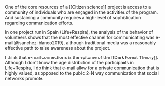 One of the core resources of a [[Citizen science]] project is access to a community of individuals who are engaged in the activities of the program. And sustaining a community requires a high-level of sophistication regarding communication efforts. 

In one project run in Spain (Life+Respira), the analysis of the behavior of volunteers shows that the most effective channel for communicating was e-mail[@sanchez-blanco2019], although traditional media was a reasonably effective path to raise awareness about the project. 

I think that e-mail connections is the epitome of the [[Dark Forest Theory]]. Although I don't know the age distribution of the participants in Life+Respira, I do think that e-mail allow for a private communication that is highly valued, as opposed to the public 2-N way communication that social networks promote. 

